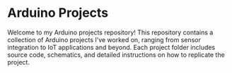 # Arduino Projects

Welcome to my Arduino projects repository! This repository contains a collection of Arduino projects I’ve worked on, ranging from sensor integration to IoT applications and beyond. Each project folder includes source code, schematics, and detailed instructions on how to replicate the project.
